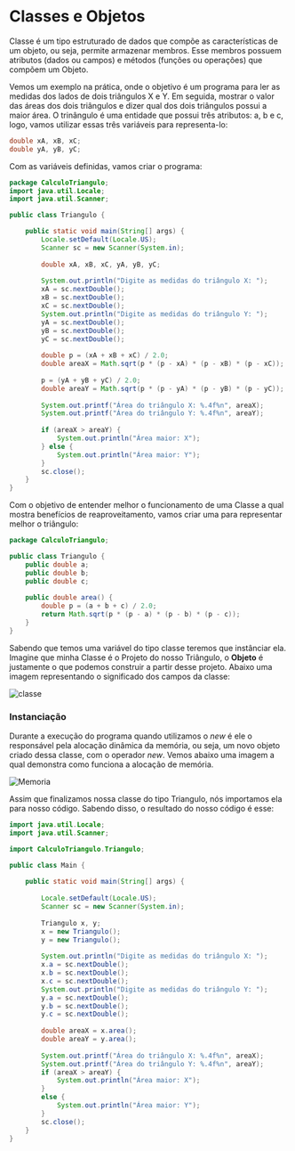 # Classes e Objetos

Classe é um tipo estruturado de dados que compõe as características de um objeto, ou seja, permite armazenar membros. Esse membros possuem atributos (dados ou campos) e métodos
(funções ou operações) que compõem um Objeto. 

Vemos um exemplo na prática, onde o objetivo é um programa para ler as medidas dos lados de dois triângulos X e Y. Em seguida, mostrar o valor das áreas dos dois triângulos
e dizer qual dos dois triângulos possui a maior área. O trinângulo é uma entidade que possui três atributos: a, b e c, logo, vamos utilizar essas três variáveis para representa-lo:

```java
double xA, xB, xC;
double yA, yB, yC;
```
Com as variáveis definidas, vamos criar o programa:

```java
package CalculoTriangulo;
import java.util.Locale;
import java.util.Scanner;

public class Triangulo {

	public static void main(String[] args) {
		Locale.setDefault(Locale.US);
		Scanner sc = new Scanner(System.in);
    
		double xA, xB, xC, yA, yB, yC;
    
		System.out.println("Digite as medidas do triângulo X: ");
		xA = sc.nextDouble();
		xB = sc.nextDouble();
		xC = sc.nextDouble();
		System.out.println("Digite as medidas do triângulo Y: ");
		yA = sc.nextDouble();
		yB = sc.nextDouble();
		yC = sc.nextDouble();
    
		double p = (xA + xB + xC) / 2.0;
		double areaX = Math.sqrt(p * (p - xA) * (p - xB) * (p - xC));
    
		p = (yA + yB + yC) / 2.0;
		double areaY = Math.sqrt(p * (p - yA) * (p - yB) * (p - yC));
    
		System.out.printf("Área do triângulo X: %.4f%n", areaX);
		System.out.printf("Área do triângulo Y: %.4f%n", areaY);
    
		if (areaX > areaY) {
			System.out.println("Área maior: X");
		} else {
			System.out.println("Área maior: Y");
		}
		sc.close();
	}
}
```

Com o objetivo de entender melhor o funcionamento de uma Classe a qual mostra benefícios de reaproveitamento, vamos criar uma para representar melhor o triângulo:

```java
package CalculoTriangulo;

public class Triangulo {	
	public double a;
	public double b;
	public double c;
	
	public double area() {
		double p = (a + b + c) / 2.0;
		return Math.sqrt(p * (p - a) * (p - b) * (p - c));
	}
}
```

Sabendo que temos uma variável do tipo classe teremos que instânciar ela. Imagine que minha Classe é o Projeto do nosso Triângulo, o **Objeto** é justamente o que 
podemos construir a partir desse projeto. Abaixo uma imagem representando o significado dos campos da classe:

![classe](https://user-images.githubusercontent.com/62221250/94348602-00574f80-0014-11eb-9c28-01fcad7b2e8d.png)

### Instanciação

Durante a execução do programa quando utilizamos o *new* é ele o responsável pela alocação dinâmica da memória, ou seja, um novo objeto criado dessa classe, com o 
operador *new*. Vemos abaixo uma imagem a qual demonstra como funciona a alocação de memória.

![Memoria](https://user-images.githubusercontent.com/62221250/94348662-73f95c80-0014-11eb-8987-7cf68551b161.png)

Assim que finalizamos nossa classe do tipo Triangulo, nós importamos ela para nosso código. Sabendo disso, o resultado do nosso código é esse:

```java
import java.util.Locale;
import java.util.Scanner;

import CalculoTriangulo.Triangulo;

public class Main {
	
	public static void main(String[] args) {
		
		Locale.setDefault(Locale.US);
		Scanner sc = new Scanner(System.in);
			
		Triangulo x, y;
		x = new Triangulo();
		y = new Triangulo();
			
		System.out.println("Digite as medidas do triângulo X: ");
		x.a = sc.nextDouble();
		x.b = sc.nextDouble();
		x.c = sc.nextDouble();
		System.out.println("Digite as medidas do triângulo Y: ");
		y.a = sc.nextDouble();
		y.b = sc.nextDouble();
		y.c = sc.nextDouble();
		
		double areaX = x.area();
		double areaY = y.area();
		
		System.out.printf("Área do triângulo X: %.4f%n", areaX);
		System.out.printf("Área do triângulo Y: %.4f%n", areaY);
		if (areaX > areaY) {
			System.out.println("Área maior: X");
		}
		else {
			System.out.println("Área maior: Y");
		}
		sc.close();
	}
}
```




